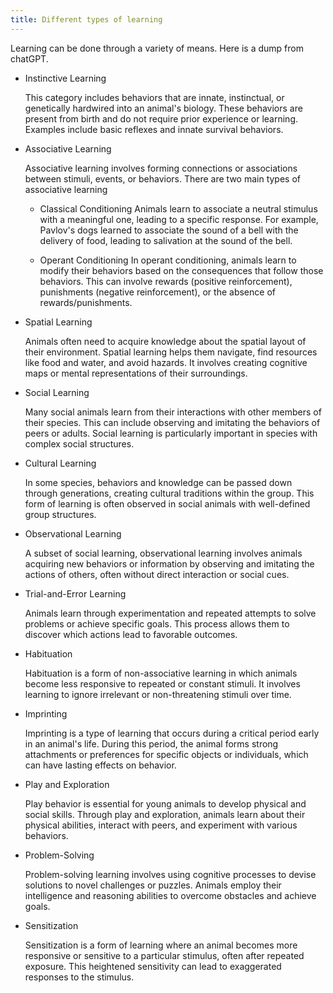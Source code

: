 ```yaml
---
title: Different types of learning
---
```


Learning can be done through a variety of means. Here is a dump from chatGPT.

- Instinctive Learning

  This category includes behaviors that are innate, instinctual, or genetically
  hardwired into an animal's biology. These behaviors are present from birth and
  do not require prior experience or learning. Examples include basic reflexes
  and innate survival behaviors.

- Associative Learning

  Associative learning involves forming connections or associations between
  stimuli, events, or behaviors. There are two main types of associative
  learning

  - Classical Conditioning Animals learn to associate a neutral stimulus with a
    meaningful one, leading to a specific response. For example, Pavlov's dogs
    learned to associate the sound of a bell with the delivery of food, leading
    to salivation at the sound of the bell.

  - Operant Conditioning In operant conditioning, animals learn to modify their
    behaviors based on the consequences that follow those behaviors. This can
    involve rewards (positive reinforcement), punishments (negative
    reinforcement), or the absence of rewards/punishments.

- Spatial Learning

  Animals often need to acquire knowledge about the spatial layout of their
  environment. Spatial learning helps them navigate, find resources like food
  and water, and avoid hazards. It involves creating cognitive maps or mental
  representations of their surroundings.

- Social Learning

  Many social animals learn from their interactions with other members of their
  species. This can include observing and imitating the behaviors of peers or
  adults. Social learning is particularly important in species with complex
  social structures.

- Cultural Learning

  In some species, behaviors and knowledge can be passed down through
  generations, creating cultural traditions within the group. This form of
  learning is often observed in social animals with well-defined group
  structures.

- Observational Learning

  A subset of social learning, observational learning involves animals acquiring
  new behaviors or information by observing and imitating the actions of others,
  often without direct interaction or social cues.

- Trial-and-Error Learning

  Animals learn through experimentation and repeated attempts to solve problems
  or achieve specific goals. This process allows them to discover which actions
  lead to favorable outcomes.

- Habituation

  Habituation is a form of non-associative learning in which animals become less
  responsive to repeated or constant stimuli. It involves learning to ignore
  irrelevant or non-threatening stimuli over time.

- Imprinting

  Imprinting is a type of learning that occurs during a critical period early in
  an animal's life. During this period, the animal forms strong attachments or
  preferences for specific objects or individuals, which can have lasting
  effects on behavior.

- Play and Exploration

  Play behavior is essential for young animals to develop physical and social
  skills. Through play and exploration, animals learn about their physical
  abilities, interact with peers, and experiment with various behaviors.

- Problem-Solving

  Problem-solving learning involves using cognitive processes to devise
  solutions to novel challenges or puzzles. Animals employ their intelligence
  and reasoning abilities to overcome obstacles and achieve goals.

- Sensitization

  Sensitization is a form of learning where an animal becomes more responsive or
  sensitive to a particular stimulus, often after repeated exposure. This
  heightened sensitivity can lead to exaggerated responses to the stimulus.
